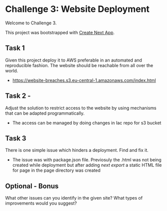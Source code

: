 # Challenge 3: Website Deployment

Welcome to Challenge 3.

This project was bootstrapped with [Create Next App](https://github.com/segmentio/create-next-app).

## Task 1 

Given this project deploy it to AWS preferable in an automated and reproducible fashion. The website should be reachable from all over the world.

* https://website-breaches.s3.eu-central-1.amazonaws.com/index.html

## Task 2 -  

Adjust the solution to restrict access to the website by using mechanisms that can be adapted programmatically.

* The access can be managed by doing changes in Iac repo for s3 bucket

## Task 3  

There is one simple issue which hinders a deployment. Find and fix it. 

* The issue was with package.json file. Previosuly the .html was not being created while deployment but after adding *next export*  a static HTML file for page in the page directory was created

## Optional - Bonus

What other issues can you identify in the given site? What types of improvements would you suggest?
